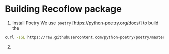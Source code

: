 # Building Recoflow package

1. Install Poetry
We use `poetry` [https://python-poetry.org/docs/] to build the 

```sh
curl -sSL https://raw.githubusercontent.com/python-poetry/poetry/master/get-poetry.py | python
```

2. 